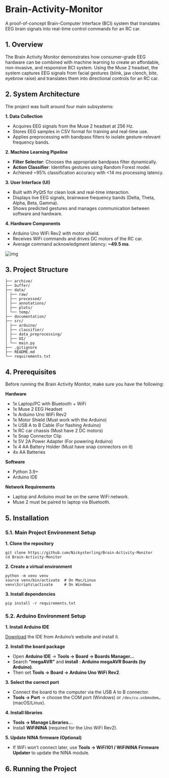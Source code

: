 # Brain-Activity-Monitor

A proof-of-concept Brain-Computer Interface (BCI) system that translates EEG brain signals into real-time control commands for an RC car.

## 1. Overview

The Brain Activity Monitor demonstrates how consumer-grade EEG hardware can be combined with machine learning to create an  affordable, non-invasive, and responsive BCI system. Using the  Muse 2 headset, the system captures EEG signals from facial gestures (blink, jaw clench, bite, eyebrow raise) and translates them into directional controls for an RC car.

## 2. System Architecture

The project was built around four main subsystems:

**1. Data Collection**

* Acquires EEG signals from the Muse 2 headset at 256 Hz.
* Stores EEG samples in CSV format for training and real-time use.
* Applies preprocessing with bandpass filters to isolate gesture-relevant frequency bands.

**2. Machine Learning Pipeline**

* **Filter Selector**: Chooses the appropriate bandpass filter dynamically.
* **Action Classifier**: Identifies gestures using Random Forest model.
* Achieved ~95% classification accuracy with <14 ms processing latency.

**3. User Interface (UI)**

* Built with PyQt5 for clean look and real-time interaction.
* Displays live EEG signals, brainwave frequency bands (Delta, Theta, Alpha, Beta, Gamma).
* Shows predicted gestures and manages communication between software and hardware.

**4. Hardware Components**

* Arduino Uno WiFi Rev2 with motor shield.
* Receives WiFi commands and drives DC motors of the RC car.
* Average command acknowledgment latency: **~49.5 ms**.

![img]()

## 3. Project Structure

```
├── archive/
├── buffer/
├── data/
│ ├── raw/
│ ├── processed/
│ ├── annotations/
│ ├── plots/
│ └── temp/
├── documentation/
├── src/
│ ├── arduino/
│ ├── classifier/
│ ├── data_preprocessing/
│ ├── UI/
│ └── main.py
├── .gitignore
├── README.md
└── requirements.txt
```

## 4. Prerequisites

Before running the Brain Activity Monitor, make sure you have the following:

**Hardware**

* 1x Laptop/PC with Bluetooth + WiFi
* 1x Muse 2 EEG Headset
* 1x Arduino Uno WiFi Rev2
* 1x Motor Shield (Must work with the Arduino)
* 1x USB A to B Cable (For flashing Arduino)
* 1x RC car chassis (Must have 2 DC motors)
* 1x Snap Connector Clip
* 1x 5V 2A Power Adapter (For powering Arduino)
* 1x 4 AA Battery Holder (Must have snap connectors on it)
* 4x AA Batteries

**Software**

* Python 3.9+
* Arduino IDE

**Network Requirements**

* Laptop and Arduino must be on the same WiFi network.
* Muse 2 must be paired to laptop via Bluetooth.

## 5. Installation

### 5.1. Main Project Environment Setup

**1. Clone the repository**

```
git clone https://github.com/Nickysterling/Brain-Activity-Monitor
cd Brain-Activity-Monitor
```

**2. Create a virtual environment**

```
python -m venv venv
source venv/bin/activate  # On Mac/Linux
venv\Scripts\activate     # On Windows
```

**3. Install dependencies**

```
pip install -r requirements.txt
```

### 5.2. Arduino Environment Setup

**1. Install Arduino IDE**

[Download](https://www.arduino.cc/en/software/) the IDE from Arduino’s website and install it.

**2. Install the board package**

* Open **Arduino IDE** → **Tools → Board → Boards Manager…**
* Search **“megaAVR”** and  **install** :  **Arduino megaAVR Boards (by Arduino)**.
* Then set **Tools → Board → Arduino Uno WiFi Rev2**.

**3. Select the correct port**

* Connect the board to the computer via the USB A to B connector.
* **Tools → Port** → choose the COM port (Windows) or `/dev/cu.usbmodem…` (macOS/Linux).

**4. Install libraries**

* **Tools → Manage Libraries…**
* Install **WiFiNINA** (required for the Uno WiFi Rev2).

**5. Update NINA firmware (Optional)**

* If WiFi won’t connect later, use **Tools → WiFi101 / WiFiNINA Firmware Updater** to update the NINA module.

## 6. Running the Project
